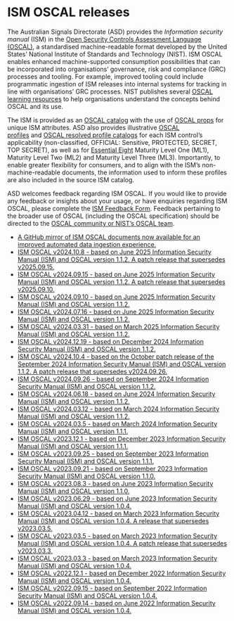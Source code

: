 # ISM OSCAL releases

The Australian Signals Directorate (ASD) provides the *Information security manual* (ISM) in the [Open Security Controls Assessment Language (OSCAL)](https://pages.nist.gov/OSCAL/), a standardised machine-readable format developed by the United States’ National Institute of Standards and Technology (NIST). ISM OSCAL enables enhanced machine-supported consumption possibilities that can be incorporated into organisations’ governance, risk and compliance (GRC) processes and tooling. For example, improved tooling could include programmatic ingestion of ISM releases into internal systems for tracking in line with organisations’ GRC processes. NIST publishes several [OSCAL learning resources](https://pages.nist.gov/OSCAL/learn/) to help organisations understand the concepts behind OSCAL and its use.

The ISM is provided as an [OSCAL catalog](https://pages.nist.gov/OSCAL/concepts/layer/control/catalog/) with the use of [OSCAL props](https://pages.nist.gov/OSCAL/learn/tutorials/general/extension/#props) for unique ISM attributes. ASD also provides illustrative [OSCAL profiles](https://pages.nist.gov/OSCAL/concepts/layer/control/profile/) and [OSCAL resolved profile catalogs](https://pages.nist.gov/OSCAL/concepts/processing/profile-resolution/) for each ISM control’s applicability (non-classified, OFFICIAL: Sensitive, PROTECTED, SECRET, TOP SECRET), as well as for [Essential Eight](../Essential%20Eight%2029c2d601130380aea238d61267ffb46e.md) Maturity Level One (ML1), Maturity Level Two (ML2) and Maturity Level Three (ML3). Importantly, to enable greater flexibility for consumers, and to align with the ISM’s non-machine-readable documents, the information used to inform these profiles are also included in the source ISM catalog.

ASD welcomes feedback regarding ISM OSCAL. If you would like to provide any feedback or insights about your usage, or have enquiries regarding ISM OSCAL, please complete the [ISM Feedback Form](https://www.cyber.gov.au/resources-business-and-government/essential-cyber-security/ism/ism-feedback-form). Feedback pertaining to the broader use of OSCAL (including the OSCAL specification) should be directed to the [OSCAL community or NIST’s OSCAL team](https://pages.nist.gov/OSCAL/contact/).

- [A GitHub mirror of ISM OSCAL documents now available for an improved automated data ingestion experience.](https://github.com/AustralianCyberSecurityCentre/ism-oscal)
- [ISM OSCAL v2024.10.8 - based on June 2025 Information Security Manual (ISM) and OSCAL version 1.1.2. A patch release that supersedes v2025.09.15.](https://www.cyber.gov.au/ism/oscal/v2025.10.8)
- [ISM OSCAL v2024.09.15 - based on June 2025 Information Security Manual (ISM) and OSCAL version 1.1.2. A patch release that supersedes v2025.09.10.](https://www.cyber.gov.au/ism/oscal/v2025.09.15)
- [ISM OSCAL v2024.09.10 - based on June 2025 Information Security Manual (ISM) and OSCAL version 1.1.2.](https://www.cyber.gov.au/ism/oscal/v2025.09.10)
- [ISM OSCAL v2024.07.16 - based on June 2025 Information Security Manual (ISM) and OSCAL version 1.1.2.](https://www.cyber.gov.au/ism/oscal/v2025.07.16)
- [ISM OSCAL v2024.03.31 - based on March 2025 Information Security Manual (ISM) and OSCAL version 1.1.2.](https://www.cyber.gov.au/ism/oscal/v2025.03.31)
- [ISM OSCAL v2024.12.19 - based on December 2024 Information Security Manual (ISM) and OSCAL version 1.1.2.](https://www.cyber.gov.au/ism/oscal/v2024.12.19)
- [ISM OSCAL v2024.10.4 - based on the October patch release of the September 2024 Information Security Manual (ISM) and OSCAL version 1.1.2. A patch release that supersedes v2024.09.26.](https://www.cyber.gov.au/ism/oscal/v2024.10.4)
- [ISM OSCAL v2024.09.26 - based on September 2024 Information Security Manual (ISM) and OSCAL version 1.1.2.](https://www.cyber.gov.au/ism/oscal/v2024.09.26)
- [ISM OSCAL v2024.06.18 - based on June 2024 Information Security Manual (ISM) and OSCAL version 1.1.2.](https://www.cyber.gov.au/ism/oscal/v2024.06.18)
- [ISM OSCAL v2024.03.12 - based on March 2024 Information Security Manual (ISM) and OSCAL version 1.1.2.](https://www.cyber.gov.au/ism/oscal/v2024.03.12)
- [ISM OSCAL v2024.03.5 - based on March 2024 Information Security Manual (ISM) and OSCAL version 1.1.1.](https://www.cyber.gov.au/ism/oscal/v2024.03.5)
- [ISM OSCAL v2023.12.1 - based on December 2023 Information Security Manual (ISM) and OSCAL version 1.1.1.](https://www.cyber.gov.au/ism/oscal/v2023.12.1)
- [ISM OSCAL v2023.09.25 - based on September 2023 Information Security Manual (ISM) and OSCAL version 1.1.1.](https://www.cyber.gov.au/ism/oscal/v2023.09.25)
- [ISM OSCAL v2023.09.21 - based on September 2023 Information Security Manual (ISM) and OSCAL version 1.1.0.](https://www.cyber.gov.au/ism/oscal/v2023.09.21)
- [ISM OSCAL v2023.08.3 - based on June 2023 Information Security Manual (ISM) and OSCAL version 1.1.0.](https://www.cyber.gov.au/ism/oscal/v2023.08.3)
- [ISM OSCAL v2023.06.29 - based on June 2023 Information Security Manual (ISM) and OSCAL version 1.0.4.](https://www.cyber.gov.au/ism/oscal/v2023.06.29)
- [ISM OSCAL v2023.04.12 - based on March 2023 Information Security Manual (ISM) and OSCAL version 1.0.4. A release that supersedes v2023.03.5.](https://www.cyber.gov.au/ism/oscal/v2023.04.12)
- [ISM OSCAL v2023.03.5 - based on March 2023 Information Security Manual (ISM) and OSCAL version 1.0.4. A patch release that supersedes v2023.03.3.](https://www.cyber.gov.au/ism/oscal/v2023.03.5)
- [ISM OSCAL v2023.03.3 - based on March 2023 Information Security Manual (ISM) and OSCAL version 1.0.4.](https://www.cyber.gov.au/ism/oscal/v2023.03.3)
- [ISM OSCAL v2022.12.1 - based on December 2022 Information Security Manual (ISM) and OSCAL version 1.0.4.](https://www.cyber.gov.au/ism/oscal/v2022.12.1)
- [ISM OSCAL v2022.09.15 - based on September 2022 Information Security Manual (ISM) and OSCAL version 1.0.4.](https://www.cyber.gov.au/ism/oscal/v2022.09.15)
- [ISM OSCAL v2022.09.14 - based on June 2022 Information Security Manual (ISM) and OSCAL version 1.0.4.](https://www.cyber.gov.au/ism/oscal/v2022.09.14)